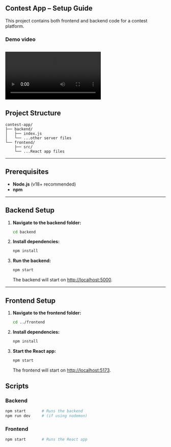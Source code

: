 

##  Contest App – Setup Guide

This project contains both frontend and backend code for a contest platform.

### Demo video
<video controls src="demo.mp4" title="Title"></video>
---

##  Project Structure

```
contest-app/
├── backend/
│   ├── index.js
│   └── ...other server files
└── frontend/
    ├── src/
    └── ...React app files
```

---

##  Prerequisites

* **Node.js** (v18+ recommended)
* **npm**

---

## Backend Setup

1. **Navigate to the backend folder:**

   ```bash
   cd backend
   ```

2. **Install dependencies:**

   ```bash
   npm install
   ```

3. **Run the backend:**

   ```bash
   npm start
   ```

   The backend will start on [http://localhost:5000](http://localhost:3000).

---

## Frontend Setup

1. **Navigate to the frontend folder:**

   ```bash
   cd ../frontend
   ```

2. **Install dependencies:**

   ```bash
   npm install
   ```

3. **Start the React app:**

   ```bash
   npm start
   ```

   The frontend will start on [http://localhost:5173](http://localhost:3000).


##  Scripts

### Backend

```bash
npm start       # Runs the backend
npm run dev     # (if using nodemon)
```

### Frontend

```bash
npm start       # Runs the React app
```


